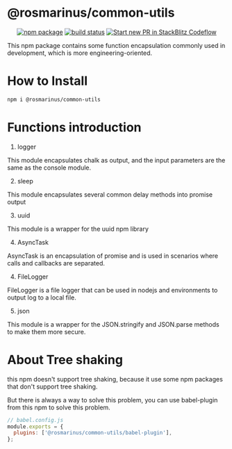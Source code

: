 # @rosmarinus/common-utils

<p align="center">
  <a href="https://www.npmjs.com/package/@rosmarinus/common-utils"><img src="https://img.shields.io/npm/v/@rosmarinus/common-utils" alt="npm package"></a>
  <a href="https://github.com/rosmarinus-project/common-utils/actions/workflows/publish.yml"><img src="https://github.com/rosmarinus-project/common-utils/actions/workflows/publish.yml/badge.svg" alt="build status"></a>
  <a href="https://pr.new/rosmarinus-project/common-utils"><img src="https://developer.stackblitz.com/img/start_pr_dark_small.svg" alt="Start new PR in StackBlitz Codeflow"></a>
</p>


This npm package contains some function encapsulation commonly used in development, which is more engineering-oriented.

# How to Install

```bash
npm i @rosmarinus/common-utils
```

# Functions introduction

1. logger

This module encapsulates chalk as output, and the input parameters are the same as the console module.

2. sleep

This module encapsulates several common delay methods into promise output

3. uuid

This module is a wrapper for the uuid npm library

4. AsyncTask

AsyncTask is an encapsulation of promise and is used in scenarios where calls and callbacks are separated.

4. FileLogger

FileLogger is a file logger that can be used in nodejs and environments to output log to a local file.

5. json

This module is a wrapper for the JSON.stringify and JSON.parse methods to make them more secure.

# About Tree shaking
this npm doesn't support tree shaking, because it use some npm packages that don't support tree shaking.

But there is always a way to solve this problem, you can use babel-plugin from this npm to solve this problem.

```js
// babel.config.js
module.exports = {
  plugins: ['@rosmarinus/common-utils/babel-plugin'],
};
```